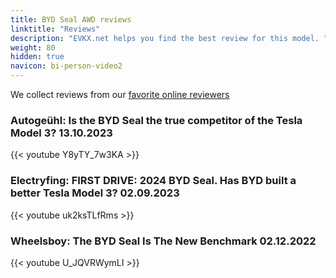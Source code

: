 ```yaml
---
title: BYD Seal AWD reviews
linktitle: "Reviews"
description: "EVKX.net helps you find the best review for this model. "
weight: 80
hidden: true
navicon: bi-person-video2
---
```

We collect reviews from our [favorite online reviewers](/guides/evreviewers/)

### Autogeühl: Is the BYD Seal the true competitor of the Tesla Model 3? 13.10.2023

{{< youtube Y8yTY_7w3KA >}}

### Electryfing: FIRST DRIVE: 2024 BYD Seal. Has BYD built a better Tesla Model 3? 02.09.2023

{{< youtube uk2ksTLfRms >}}

### Wheelsboy: The BYD Seal Is The New Benchmark 02.12.2022

{{< youtube U_JQVRWymLI >}}

